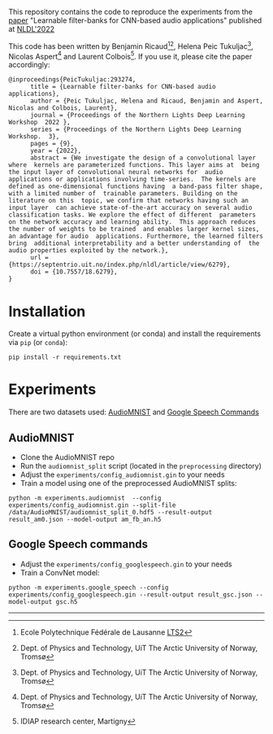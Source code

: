 This repository contains the code to reproduce the experiments from the [paper](https://septentrio.uit.no/index.php/nldl/article/view/6279) "Learnable filter-banks for CNN-based audio applications" published at [NLDL'2022](https://www.nldl.org)

This code has been written by Benjamin Ricaud[^1][^2], Helena Peic Tukuljac[^2], Nicolas Aspert[^2] and Laurent Colbois[^3]. If you use it, please cite the paper accordingly:
```
@inproceedings{PeicTukuljac:293274,
      title = {Learnable filter-banks for CNN-based audio applications},
      author = {Peic Tukuljac, Helena and Ricaud, Benjamin and Aspert,  Nicolas and Colbois, Laurent},
      journal = {Proceedings of the Northern Lights Deep Learning Workshop  2022 },
      series = {Proceedings of the Northern Lights Deep Learning Workshop.  3},
      pages = {9},
      year = {2022},
      abstract = {We investigate the design of a convolutional layer where  kernels are parameterized functions. This layer aims at  being the input layer of convolutional neural networks for  audio applications or applications involving time-series.  The kernels are defined as one-dimensional functions having  a band-pass filter shape, with a limited number of  trainable parameters. Building on the literature on this  topic, we confirm that networks having such an input layer  can achieve state-of-the-art accuracy on several audio  classification tasks. We explore the effect of different  parameters on the network accuracy and learning ability.  This approach reduces the number of weights to be trained  and enables larger kernel sizes, an advantage for audio  applications. Furthermore, the learned filters bring  additional interpretability and a better understanding of  the audio properties exploited by the network.},
      url = {https://septentrio.uit.no/index.php/nldl/article/view/6279},
      doi = {10.7557/18.6279},
}
```

# Installation
Create a virtual python environment (or conda) and install the requirements via `pip` (or `conda`):
```
pip install -r requirements.txt
```

# Experiments

There are two datasets used: [AudioMNIST](https://github.com/soerenab/AudioMNIST) and [Google Speech Commands](https://www.tensorflow.org/datasets/catalog/speech_commands)

## AudioMNIST
* Clone the AudioMNIST repo
* Run the `audiomnist_split` script (located in the `preprocessing` directory)
* Adjust the `experiments/config_audiomnist.gin` to your needs
* Train a model using one of the preprocessed AudioMNIST splits:
```
python -m experiments.audiomnist  --config experiments/config_audiomnist.gin --split-file /data/AudioMNIST/audiomnist_split_0.hdf5 --result-output result_am0.json --model-output am_fb_an.h5
```

## Google Speech commands
* Adjust the `experiments/config_googlespeech.gin` to your needs
* Train a ConvNet model:
```
python -m experiments.google_speech --config experiments/config_googlespeech.gin --result-output result_gsc.json --model-output gsc.h5
```

---------
[^1]: Ecole Polytechnique Fédérale de Lausanne [LTS2](https://lts2.epfl.ch)

[^2]: Dept. of Physics and Technology, UiT The Arctic University of Norway, Tromsø

[^3]: IDIAP research center, Martigny
